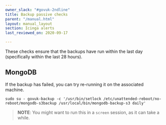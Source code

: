 ```yaml
---
owner_slack: "#govuk-2ndline"
title: Backup passive checks
parent: "/manual.html"
layout: manual_layout
section: Icinga alerts
last_reviewed_on: 2020-09-17

---
```


These checks ensure that the backups have run within the last day (specifically
within the last 28 hours).

## MongoDB

If the backup has failed, you can try re-running it on the associated machine.

```shell
sudo su - govuk-backup -c '/usr/bin/setlock /etc/unattended-reboot/no-reboot/mongodb-s3backup /usr/local/bin/mongodb-backup-s3 daily'
```

> **NOTE**: You might want to run this in a `screen` session, as it can take a while.
